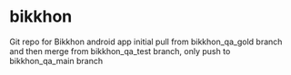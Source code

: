 # bikkhon
Git repo for Bikkhon android app
initial pull from bikkhon_qa_gold branch and then merge from bikkhon_qa_test branch, only push to bikkhon_qa_main branch
